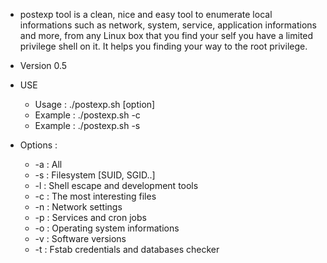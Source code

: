 * postexp tool is a clean, nice and easy tool to enumerate local informations such as network, system, service, application informations and more, from any Linux box that you find your self you have a limited privilege shell on it. It helps you finding your way to the root privilege. 


* Version 0.5



* USE
   * Usage  : ./postexp.sh [option]
   * Example  : ./postexp.sh -c
   * Example  : ./postexp.sh -s
        
* Options :
   * -a : All
   * -s : Filesystem [SUID, SGID..]
   * -l : Shell escape and development tools
   * -c : The most interesting files
   * -n : Network settings
   * -p : Services and cron jobs
   * -o : Operating system informations
   * -v : Software versions
   * -t : Fstab credentials and databases checker
